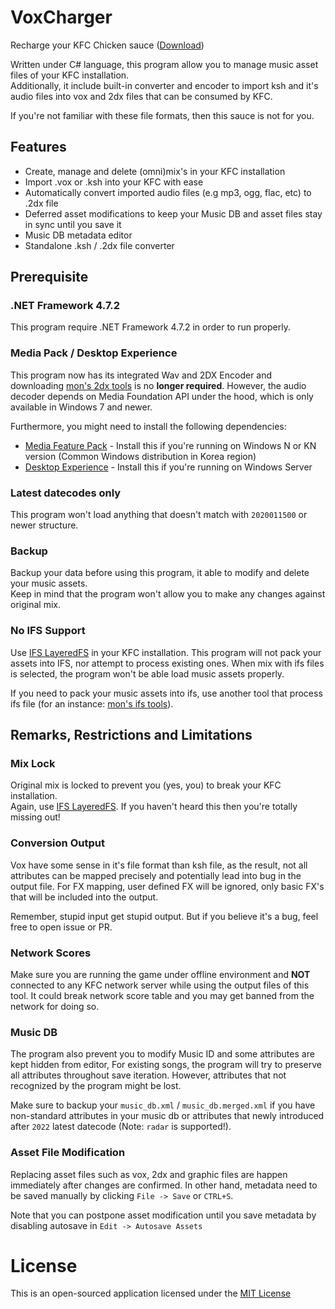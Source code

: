 # VoxCharger #

Recharge your KFC Chicken sauce ([Download](https://github.com/SirusDoma/VoxCharger/releases))

Written under C# language, this program allow you to manage music asset files of your KFC installation.  
Additionally, it include built-in converter and encoder to import ksh and it's audio files into vox and 2dx files that can be consumed by KFC.

If you're not familiar with these file formats, then this sauce is not for you.

## Features ##
- Create, manage and delete (omni)mix's in your KFC installation
- Import .vox or .ksh into your KFC with ease
- Automatically convert imported audio files (e.g mp3, ogg, flac, etc) to .2dx file
- Deferred asset modifications to keep your Music DB and asset files stay in sync until you save it
- Music DB metadata editor
- Standalone .ksh / .2dx file converter

## Prerequisite ##

### .NET Framework 4.7.2
This program require .NET Framework 4.7.2 in order to run properly.

### Media Pack / Desktop Experience
This program now has its integrated Wav and 2DX Encoder and downloading [mon's 2dx tools](https://github.com/mon/2dxTools) is no **longer required**.
However, the audio decoder depends on Media Foundation API under the hood, which is only available in Windows 7 and newer.

Furthermore, you might need to install the following dependencies:
- [Media Feature Pack](https://support.microsoft.com/en-us/topic/media-feature-pack-list-for-windows-n-editions-c1c6fffa-d052-8338-7a79-a4bb980a700a) - Install this if you're running on Windows N or KN version (Common Windows distribution in Korea region)
- [Desktop Experience](https://learn.microsoft.com/en-us/windows-server/get-started/install-options-server-core-desktop-experience) - Install this if you're running on Windows Server

### Latest datecodes only
This program won't load anything that doesn't match with `2020011500` or newer structure.

### Backup
Backup your data before using this program, it able to modify and delete your music assets.  
Keep in mind that the program won't allow you to make any changes against original mix.

### No IFS Support
Use [IFS LayeredFS](https://github.com/mon/ifs_layeredfs) in your KFC installation. This program will not pack your assets into IFS, nor attempt to process existing ones.
When mix with ifs files is selected, the program won't be able load music assets properly.

If you need to pack your music assets into ifs, use another tool that process ifs file (for an instance: [mon's ifs tools](https://github.com/mon/ifstools)).

## Remarks, Restrictions and Limitations ##

### Mix Lock
Original mix is locked to prevent you (yes, you) to break your KFC installation.  
Again, use [IFS LayeredFS](https://github.com/mon/ifs_layeredfs). If you haven't heard this then you're totally missing out!

### Conversion Output
Vox have some sense in it's file format than ksh file, as the result, not all attributes can be mapped precisely and potentially lead into bug in the output file. For FX mapping, user defined FX will be ignored, only basic FX's that will be included into the output.

Remember, stupid input get stupid output. But if you believe it's a bug, feel free to open issue or PR.

### Network Scores
Make sure you are running the game under offline environment and **NOT** connected to any KFC network server while using the output files of this tool. It could break network score table and you may get banned from the network for doing so.

### Music DB
The program also prevent you to modify Music ID and some attributes are kept hidden from editor, For existing songs, the program will try to preserve all attributes throughout save iteration.
However, attributes that not recognized by the program might be lost.

Make sure to backup your `music_db.xml` / `music_db.merged.xml` if you have non-standard attributes in your music db or attributes that newly introduced after `2022` latest datecode (Note: `radar` is supported!).

### Asset File Modification
Replacing asset files such as vox, 2dx and graphic files are happen immediately after changes are confirmed. In other hand, metadata need to be saved manually by clicking `File -> Save` or `CTRL+S`.

Note that you can postpone asset modification until you save metadata by disabling autosave in `Edit -> Autosave Assets`

# License #

This is an open-sourced application licensed under the [MIT License](http://github.com/SirusDoma/VoxCharger/blob/master/LICENSE)
